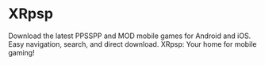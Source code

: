 # XRpsp
Download the latest PPSSPP and MOD mobile games for Android and iOS. Easy navigation, search, and direct download. XRpsp: Your home for mobile gaming!
